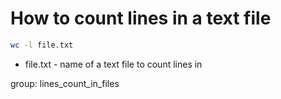 # How to count lines in a text file

```bash
wc -l file.txt
```

- file.txt - name of a text file to count lines in

group: lines_count_in_files
